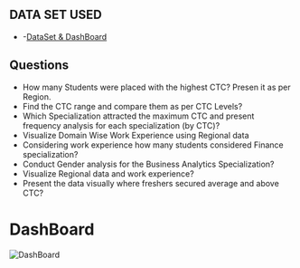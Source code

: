 ## DATA SET USED
- -<a href="https://github.com/SaiKiran767/STUDENT-PLACEMENT-ANALYSIS-DASHBOARD/blob/main/MIS_DASHBOARD.xlsx">DataSet & DashBoard</a>
## Questions
-	How many Students were placed with the highest CTC? Presen it as per Region.
-	Find the CTC range and compare them as per CTC Levels?
-	Which Specialization attracted the maximum CTC and present frequency analysis for
  each specialization (by CTC)?
-	Visualize Domain Wise Work Experience using Regional data
- Considering work experience how many students considered Finance specialization?
-	Conduct Gender analysis for the Business Analytics Specialization?
-	Visualize Regional data and work experience?
-	Present the data visually where freshers secured average and above CTC?

# DashBoard
![DashBoard](https://github.com/user-attachments/assets/d6b1ffdf-dcc0-4c96-b838-edc7620d8efd)
